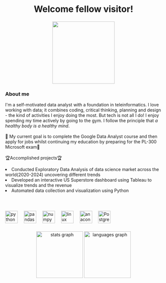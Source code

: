 <h1 align="center">Welcome fellow visitor!</h1>

###

<div align="center">
  <img height="200" src="https://media.tenor.com/QTbcrC893SIAAAAi/solaire.gif"  />
</div>

###
<h3>About me</h3>
<p align="left">I'm a self-motivated data analyst with a foundation in teleinformatics. I love working with data; it combines coding, critical thinking, planning and design - the kind of activities I enjoy doing the most. But tech is not all I do! I enjoy spending my time actively by going to the gym. I follow the principle that <i>a healthy body is a healthy mind</i>.<br><br>🎯 My current goal is to complete the Google Data Analyst course and then apply for jobs whilst continuing my education by preparing for the PL-300 Microsoft exam🎯<br><br>
🏆Accomplished projects🏆
<li>Conducted Exploratory Data Analysis of data science market across the world(2020-2024) uncovering different trends</li>
<li>Developed an interactive US Superstore dashboard using Tableau to visualize trends and the revenue</li>
<li>Automated data collection and visualization using Python</li>
<br><br></p>

###

<div align="left">
  <img src="https://cdn.jsdelivr.net/gh/devicons/devicon/icons/python/python-original.svg" height="40" alt="python logo"  />
  <img width="12" />
  <img src="https://cdn.jsdelivr.net/gh/devicons/devicon/icons/pandas/pandas-original.svg" height="40" alt="pandas logo"  />
  <img width="12" />
  <img src="https://cdn.jsdelivr.net/gh/devicons/devicon/icons/numpy/numpy-original.svg" height="40" alt="numpy logo"  />
  <img width="12" />
  <img src="https://cdn.jsdelivr.net/gh/devicons/devicon/icons/linux/linux-original.svg" height="40" alt="linux logo"  />
  <img width="12" />
  <img src="https://cdn.jsdelivr.net/gh/devicons/devicon/icons/anaconda/anaconda-original.svg" height="40" alt="anaconda logo"  />
  <img width="12" />
  <img src="https://www.vectorlogo.zone/logos/postgresql/postgresql-icon.svg" height="40" alt="Postgresql logo"  />
</div>

###

<div align="center">
  <img src="https://github-readme-stats.vercel.app/api?username=Marcin-The-Pythonist&hide_title=false&hide_rank=false&show_icons=true&include_all_commits=true&count_private=true&disable_animations=false&theme=dracula&locale=en&hide_border=false&order=1" height="150" alt="stats graph"  />
  <img src="https://github-readme-stats.vercel.app/api/top-langs?username=Marcin-The-Pythonist&locale=en&hide_title=false&layout=compact&card_width=320&langs_count=5&theme=dracula&hide_border=false&order=2&hide=jupyter%20notebook" height="150" alt="languages graph "  />
</div>

###
